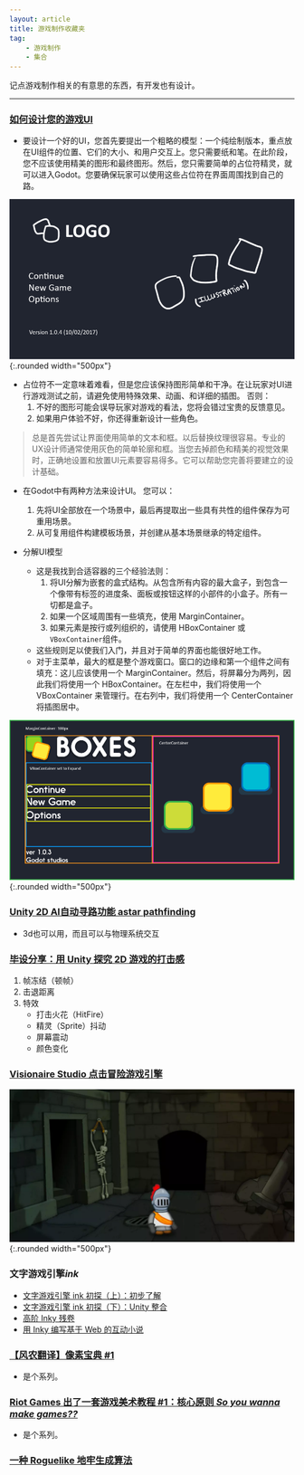 ```yaml
---
layout: article
title: 游戏制作收藏夹
tag:
    - 游戏制作
    - 集合
---
```


记点游戏制作相关的有意思的东西，有开发也有设计。

<!--more-->

---

### [如何设计您的游戏UI](https://docs.godotengine.org/zh_CN/latest/getting_started/step_by_step/ui_main_menu.html)

* 要设计一个好的UI，您首先要提出一个粗略的模型：一个纯绘制版本，重点放在UI组件的位置、它们的大小、和用户交互上。您只需要纸和笔。在此阶段，您不应该使用精美的图形和最终图形。然后，您只需要简单的占位符精灵，就可以进入Godot。您要确保玩家可以使用这些占位符在界面周围找到自己的路。

![Image](/assets/images/ui_design_rough.png){:.rounded width="500px"}

* 占位符不一定意味着难看，但是您应该保持图形简单和干净。在让玩家对UI进行游戏测试之前，请避免使用特殊效果、动画、和详细的插图。 否则：
	1. 不好的图形可能会误导玩家对游戏的看法，您将会错过宝贵的反馈意见。
	2. 如果用户体验不好，你还得重新设计一些角色。

> 总是首先尝试让界面使用简单的文本和框。以后替换纹理很容易。专业的UX设计师通常使用灰色的简单轮廓和框。当您去掉颜色和精美的视觉效果时，正确地设置和放置UI元素要容易得多。它可以帮助您完善将要建立的设计基础。

* 在Godot中有两种方法来设计UI。 您可以：
	1. 先将UI全部放在一个场景中，最后再提取出一些具有共性的组件保存为可重用场景。
	2. 从可复用组件构建模板场景，并创建从基本场景继承的特定组件。

* 分解UI模型
	* 这是我找到合适容器的三个经验法则：
		1. 将UI分解为嵌套的盒式结构。从包含所有内容的最大盒子，到包含一个像带有标签的进度条、面板或按钮这样的小部件的小盒子。所有一切都是盒子。
		2. 如果一个区域周围有一些填充，使用 MarginContainer。
		3. 如果元素是按行或列组织的，请使用 HBoxContainer 或 ``VBoxContainer``组件。
	* 这些规则足以使我们入门，并且对于简单的界面也能很好地工作。
	* 对于主菜单，最大的框是整个游戏窗口。窗口的边缘和第一个组件之间有填充：这儿应该使用一个 MarginContainer。然后，将屏幕分为两列，因此我们将使用一个 HBoxContainer。在左栏中，我们将使用一个 VBoxContainer 来管理行。在右列中，我们将使用一个 CenterContainer 将插图居中。

![Image](/assets/images/ui_mockup_break_down.png){:.rounded width="500px"}

### [Unity 2D AI自动寻路功能 astar pathfinding](https://www.bilibili.com/video/av55205727)

* 3d也可以用，而且可以与物理系统交互

### [毕设分享：用 Unity 探究 2D 游戏的打击感](https://indienova.com/indie-game-development/2d-strike-feeling-in-unity/)

1. 帧冻结（顿帧）
2. 击退距离
3. 特效
    * 打击火花（HitFire）
    * 精灵（Sprite）抖动
    * 屏幕震动
    * 颜色变化

### [Visionaire Studio 点击冒险游戏引擎](https://indienova.com/indie-game-development/visionaire-studio-for-beginner-1/)

![Image](/assets/images/visionaire.jpg_webp){:.rounded width="500px"}

### 文字游戏引擎*ink*

* [文字游戏引擎 ink 初探（上）：初步了解](https://indienova.com/indie-game-development/sneak-peak-of-ink-markup-language-1/)
* [文字游戏引擎 ink 初探（下）：Unity 整合](https://indienova.com/indie-game-development/sneak-peak-of-ink-markup-language-2/)
* [高阶 Inky 残卷](https://indienova.com/u/blindvolf/blogread/23257)
* [用 Inky 编写基于 Web 的互动小说](https://indienova.com/u/blindvolf/blogread/23249)

### [【风农翻译】像素宝典 #1](https://indienova.com/indie-game-development/saint11-pixel-art-tutorial-1/)

* 是个系列。

### [Riot Games 出了一套游戏美术教程 #1：核心原则 *So you wanna make games??*](https://indienova.com/indie-game-development/riot-so-you-wanna-make-games-1/#iah-2)

* 是个系列。

### [一种 Roguelike 地牢生成算法](https://indienova.com/indie-game-development/roguelike-dungeon-building-algorithm/)
